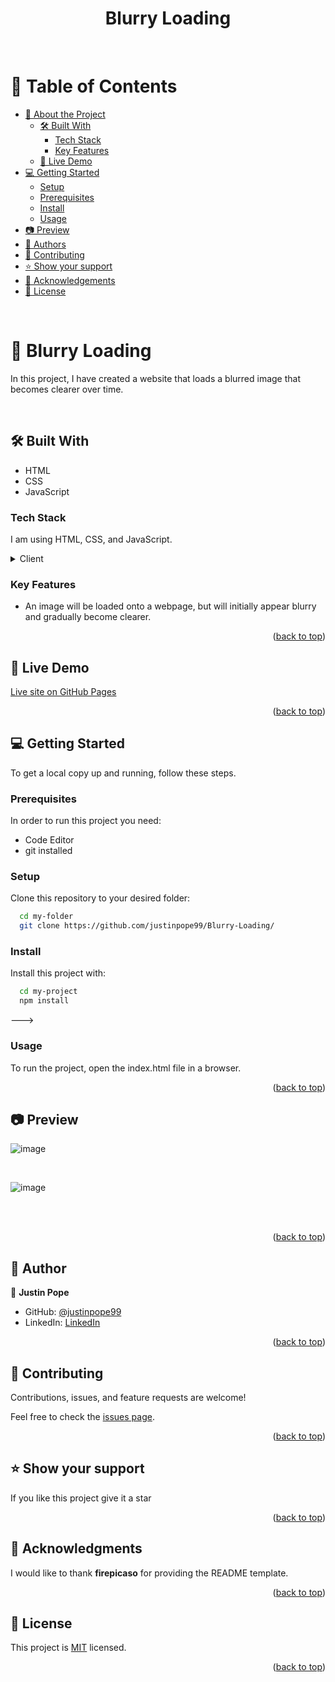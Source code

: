 <a name="readme-top"></a>

<div align="center">

  <h1><b>Blurry Loading</b></h1>

</div>
<br>

# 📗 Table of Contents

- [📖 About the Project](#about-project)
  - [🛠 Built With](#built-with)
    - [Tech Stack](#tech-stack)
    - [Key Features](#key-features)
  - [🚀 Live Demo](#live-demo)
- [💻 Getting Started](#getting-started)
  - [Setup](#setup)
  - [Prerequisites](#prerequisites)
  - [Install](#install)
  - [Usage](#usage)
- [📷 Preview](#Preview)
- [👥 Authors](#authors)
- [🤝 Contributing](#contributing)
- [⭐️ Show your support](#support)
- [🙏 Acknowledgements](#acknowledgements)
- [📝 License](#license)

<br>

# 📖 Blurry Loading <a name="about-project"></a>

In this project, I have created a website that loads a blurred image that becomes clearer over time.

<br>

## 🛠 Built With <a name="built-with"></a>

- HTML
- CSS
- JavaScript

### Tech Stack <a name="tech-stack"></a>

I am using HTML, CSS, and JavaScript.

<details>
  <summary>Client</summary>
  <ul>
    <li><a href="https://html5.org/">HTML</a></li>
    <li><a href="https://www.w3.org/Style/CSS/Overview.en.html">CSS</a></li>
    <li><a href="https://www.w3schools.com/js/default.asp">JavaScript</a></li>
  </ul>
</details>

### Key Features <a name="key-features"></a>

- An image will be loaded onto a webpage, but will initially appear blurry and gradually become clearer.

<p align="right">(<a href="#readme-top">back to top</a>)</p>

## 🚀 Live Demo <a name="live-demo"></a>

[Live site on GitHub Pages](https://justinpope99.github.io/Blurry-Loading/)

<p align="right">(<a href="#readme-top">back to top</a>)</p>

## 💻 Getting Started <a name="getting-started"></a>

To get a local copy up and running, follow these steps.

### Prerequisites

In order to run this project you need:

- Code Editor
- git installed

### Setup

Clone this repository to your desired folder:

```sh
  cd my-folder
  git clone https://github.com/justinpope99/Blurry-Loading/
```

### Install

Install this project with:

```sh
  cd my-project
  npm install
```

--->

### Usage

To run the project, open the index.html file in a browser.

<p align="right">(<a href="#readme-top">back to top</a>)</p>

## 📷 Preview <a name="Preview"></a>

![image](https://github.com/user-attachments/assets/3111a42b-5463-4968-9369-5bac6a65892f)

<br>

![image](https://github.com/user-attachments/assets/f50b0777-0491-4af0-b12d-9565d200b584)

<br>
<br>

<p align="right">(<a href="#readme-top">back to top</a>)</p>

## 👥 Author <a name="authors"></a>

👤 **Justin Pope**

- GitHub: [@justinpope99](https://github.com/justinpope99)
- LinkedIn: [LinkedIn](https://www.linkedin.com/in/justin-pope-2a040a102/)

<p align="right">(<a href="#readme-top">back to top</a>)</p>

## 🤝 Contributing <a name="contributing"></a>

Contributions, issues, and feature requests are welcome!

Feel free to check the [issues page](../../issues/).

<p align="right">(<a href="#readme-top">back to top</a>)</p>

## ⭐️ Show your support <a name="support"></a>

If you like this project give it a star

<p align="right">(<a href="#readme-top">back to top</a>)</p>

## 🙏 Acknowledgments <a name="acknowledgements"></a>

I would like to thank **firepicaso** for providing the README template.

<p align="right">(<a href="#readme-top">back to top</a>)</p>

## 📝 License <a name="license"></a>

This project is [MIT](./LICENSE) licensed.

<p align="right">(<a href="#readme-top">back to top</a>)</p>
